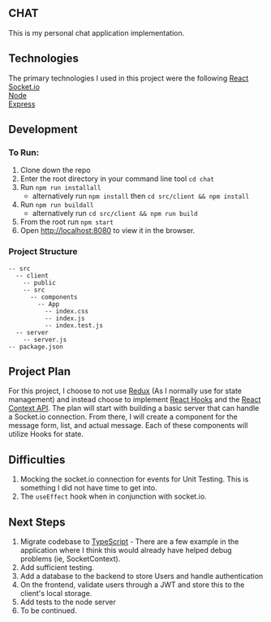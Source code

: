 ## CHAT

This is my personal chat application implementation.


## Technologies

The primary technologies I used in this project were the following
[React](https://reactjs.org/) <br/>
[Socket.io](https://socket.io/) <br/>
[Node](https://nodejs.org/en/) <br/>
[Express](https://expressjs.com/) <br/>


## Development

### To Run:
1. Clone down the repo
2. Enter the root directory in your command line tool `cd chat`
3. Run `npm run installall`
      - alternatively run `npm install` then `cd src/client && npm install`
4. Run `npm run buildall`
      - alternatively run `cd src/client && npm run build`
5. From the root run `npm start`
6. Open [http://localhost:8080](http://localhost:8080) to view it in the browser.


### Project Structure
```
-- src
  -- client
    -- public
    -- src
      -- components
        -- App
          -- index.css
          -- index.js
          -- index.test.js
  -- server
    -- server.js
-- package.json
```


## Project Plan
For this project, I choose to not use [Redux](https://redux.js.org/) (As I normally use for state management) and instead choose to implement [React Hooks](https://reactjs.org/docs/hooks-reference.html) and the [React Context API](https://reactjs.org/docs/context.html). The plan will start with building a basic server that can handle a Socket.io connection. From there, I will create a component for the message form, list, and actual message. Each of these components will utilize Hooks for state.

## Difficulties
1. Mocking the socket.io connection for events for Unit Testing. This is something I did not have time to get into.
2. The `useEffect` hook when in conjunction with socket.io.

## Next Steps
1. Migrate codebase to [TypeScript](https://www.typescriptlang.org/) - There are a few example in the application where I think this would already have helped debug problems (ie, SocketContext).
2. Add sufficient testing.
3. Add a database to the backend to store Users and handle authentication
4. On the frontend, validate users through a JWT and store this to the client's local storage.
5. Add tests to the node server
6. To be continued.
